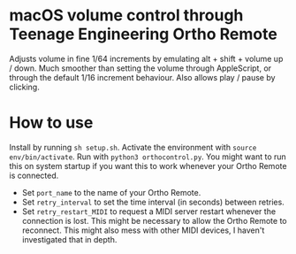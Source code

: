 # macOS volume control through Teenage Engineering Ortho Remote

Adjusts volume in fine 1/64 increments by emulating alt + shift + volume up / down. Much smoother than setting the volume through AppleScript, or through the default 1/16 increment behaviour. Also allows play / pause by clicking.

# How to use

Install by running `sh setup.sh`. Activate the environment with `source env/bin/activate`. Run with `python3 orthocontrol.py`. You might want to run this on system startup if you want this to work whenever your Ortho Remote is connected.

- Set `port_name` to the name of your Ortho Remote.
- Set `retry_interval` to set the time interval (in seconds) between retries.
- Set `retry_restart_MIDI` to request a MIDI server restart whenever the connection is lost. This might be necessary to allow the Ortho Remote to reconnect. This might also mess with other MIDI devices, I haven't investigated that in depth.

